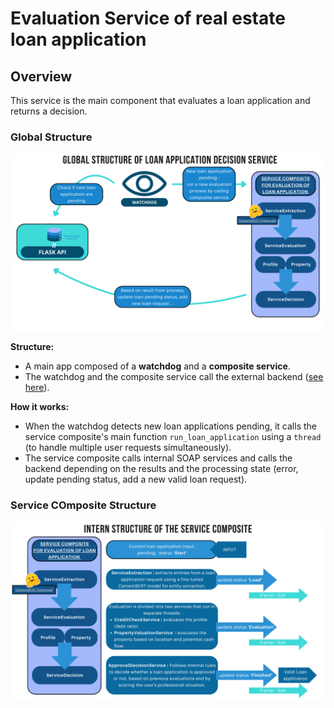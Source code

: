 # Evaluation Service of real estate loan application

## Overview 
This service is the main component that evaluates a loan application and returns a decision.
### Global Structure 
![global_sch](https://github.com/mchianale/loan_request_application/blob/main/docs/global_sch_composite.png)

**Structure:**
- A main app composed of a **watchdog** and a **composite service**.
- The watchdog and the composite service call the external backend ([see here](https://github.com/mchianale/loan_request_application/edit/main/backend/README.md)).

**How it works:**
- When the watchdog detects new loan applications pending, it calls the service composite's main function `run_loan_application` using a `thread` (to handle multiple user requests simultaneously).
- The service composite calls internal SOAP services and calls the backend depending on the results and the processing state (error, update pending status, add a new valid loan request).

### Service COmposite Structure
![sch](https://github.com/mchianale/loan_request_application/blob/main/docs/compo.png)
